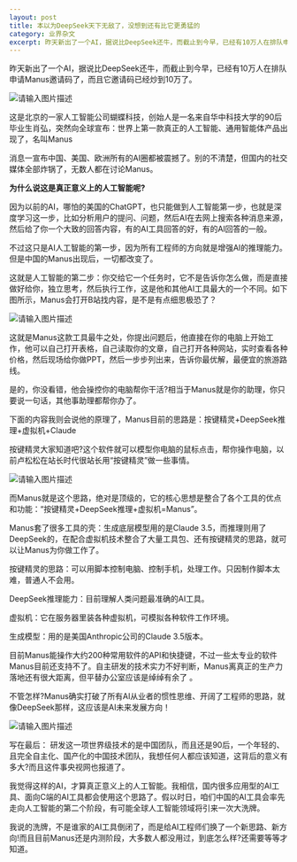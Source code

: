 ```yaml
---
layout: post
title: 本以为DeepSeek天下无敌了，没想到还有比它更勇猛的
category: 业界杂文
excerpt: 昨天新出了一个AI，据说比DeepSeek还牛，而截止到今早，已经有10万人在排队申请Manus邀请码了，而且它邀请码已经炒到10万了。因为以前的AI，哪怕的美国的ChatGPT，也只能做到人工智能第一步，也就是深度学习这一步，比如分析用户的提问、问题，然后AI在去网上搜索各种消息来源，然后给了你一个大致的回答内容，有的AI工具回答的好，有的AI回答的一般。
---
```


  昨天新出了一个AI，据说比DeepSeek还牛，而截止到今早，已经有10万人在排队申请Manus邀请码了，而且它邀请码已经炒到10万了。

![请输入图片描述][1]

这是北京的一家人工智能公司蝴蝶科技，创始人是一名来自华中科技大学的90后毕业生肖弘，突然向全球宣布：世界上第一款真正的人工智能、通用智能体产品出现了，名叫Manus

消息一宣布中国、美国、欧洲所有的AI圈都被震撼了。别的不清楚，但国内的社交媒体全部炸锅了，无数人都在讨论Manus。

**为什么说这是真正意义上的人工智能呢?**

因为以前的AI，哪怕的美国的ChatGPT，也只能做到人工智能第一步，也就是深度学习这一步，比如分析用户的提问、问题，然后AI在去网上搜索各种消息来源，然后给了你一个大致的回答内容，有的AI工具回答的好，有的AI回答的一般。

不过这只是AI人工智能的第一步，因为所有工程师的方向就是增强AI的推理能力。但是中国的Manus出现后，一切都改变了。

这就是人工智能的第二步：你交给它一个任务时，它不是告诉你怎么做，而是直接做好给你，独立思考，然后执行工作，这是他和其他AI工具最大的一个不同。如下图所示，Manus会打开B站找内容，是不是有点细思极恐了？

![请输入图片描述][2]

这就是Manus这款工具最牛之处，你提出问题后，他直接在你的电脑上开始工作，他可以自己打开表格，自己读取你的文章，自己打开各种网站，实时查看各种价格，然后现场给你做PPT，然后一步步列出来，告诉你最优解，最便宜的旅游路线。

是的，你没看错，他会操控你的电脑帮你干活?相当于Manus就是你的助理，你只要说一句话，其他事助理都帮你办了。

下面的内容我则会说他的原理了，Manus目前的思路是：按键精灵+DeepSeek推理+虚拟机+Claude

按键精灵大家知道吧?这个软件就可以模型你电脑的鼠标点击，帮你操作电脑，以前卢松松在站长时代很站长用“按键精灵”做一些事情。

![请输入图片描述][3]

而Manus就是这个思路，绝对是顶级的，它的核心思想是整合了各个工具的优点和功能：“按键精灵+DeepSeek推理+虚拟机=Manus”。

Manus套了很多工具的壳：生成底层模型用的是Claude 3.5，而推理则用了DeepSeek的，在配合虚拟机技术整合了大量工具包、还有按键精灵的思路，就可以让Manus为你做工作了。

按键精灵的思路：可以用脚本控制电脑、控制手机，处理工作。只因制作脚本太难，普通人不会用。

DeepSeek推理能力：目前理解人类问题最准确的AI工具。

虚拟机：它在服务器里装各种虚拟机，可模拟各种软件工作环境。

生成模型：用的是美国Anthropic公司的Claude 3.5版本。

目前Manus能操作大约200种常用软件的API和快捷键，不过一些太专业的软件Manus目前还支持不了。自主研发的技术实力不好判断，Manus离真正的生产力落地还有很大距离，但平替办公室应该是绰绰有余了 。

不管怎样?Manus确实打破了所有AI从业者的惯性思维、开阔了工程师的思路，就像DeepSeek那样，这应该是AI未来发展方向！

![请输入图片描述][4]

写在最后：
研发这一项世界级技术的是中国团队，而且还是90后，一个年轻的、且完全自主化、国产化的中国技术团队，我想任何人都应该知道，这背后的意义有多大?而且这件事央视网也报道了。

我觉得这样的AI，才算真正意义上的人工智能。我相信，国内很多应用型的AI工具、面向C端的AI工具都会使用这个思路了。假以时日，咱们中国的AI工具会率先走向人工智能的第二个阶段，有可能全球人工智能领域将引来一次大洗牌。

我说的洗牌，不是谁家的AI工具倒闭了，而是给AI工程师们换了一个新思路、新方向!而且目前Manus还是内测阶段，大多数人都没用过，到底怎么样?还需要等等才知道。

  [1]: https://images.lusongsong.com/zb_users/upload/2025/03/202503078492_414.png
  [2]: https://images.lusongsong.com/zb_users/upload/2025/03/202503075513_426.jpg
  [3]: https://images.lusongsong.com/zb_users/upload/2025/03/202503075135_373.jpg
  [4]: https://images.lusongsong.com/zb_users/upload/2025/03/202503076865_975.png
